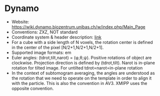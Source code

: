 # Dynamo

* Website: https://wiki.dynamo.biozentrum.unibas.ch/w/index.php/Main_Page
* Conventions: ZXZ, NOT standard
* Coordinate system & header description: [link](https://wiki.dynamo.biozentrum.unibas.ch/w/index.php/Euler_angles_convention)
* For a	cube with a side length	of N voxels, the rotation center is defined in the center of the pixel [N/2+1,N/2+1,N/2+1].
* Supported image formats: em
* Euler angles: (tdrot,tilt,narot) = (φ,θ,ψ). Positive rotations of object are clockwise. Projection direction is defined by (tdrot,tilt). Narot is in-plane rotation for tilted image. For untilted tdrot=narot=in-plane rotation
* In the context of subtomogram	averaging, the angles are	understood as the	rotation that we need to operate on the template in order to align it with the particle. This is also the convention in AV3. XMIPP uses the opposite convention.	
  
	
  
 


  
	
  

